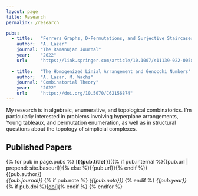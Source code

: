 ```yaml
---
layout: page
title: Research
permalink: /research

pubs: 
  - title:   "Ferrers Graphs, D-Permutations, and Surjective Staircases"
    author:  "A. Lazar"
    journal: "The Ramanujan Journal"
    year:    "2022"
    url:     "https://link.springer.com/article/10.1007/s11139-022-00581-5"
    
  - title:   "The Homogenized Linial Arrangement and Genocchi Numbers"
    author:  "A. Lazar, M. Wachs"
    journal: "Combinatorial Theory"
    year:    "2022"
    url:     "https://doi.org/10.5070/C62156874"    
---
```


My research is in algebraic, enumerative, and topological combinatorics. I'm particularly interested in problems involving hyperplane arrangements, 
Young tableaux, and permutation enumeration, as well as in structural questions about the topology of simplicial complexes.

## Published Papers

{% for pub in page.pubs %}
[**{{pub.title}}**]({% if pub.internal %}{{pub.url | prepend: site.baseurl}}{% else %}{{pub.url}}{% endif %})<br />
{{pub.author}}<br />
*{{pub.journal}}*
{% if pub.note %} *({{pub.note}})*
{% endif %} *{{pub.year}}* {% if pub.doi %}[[doi]({{pub.doi}})]{% endif %}
{% endfor %}
